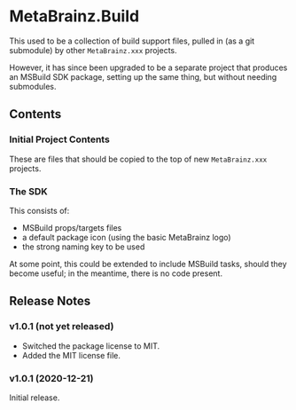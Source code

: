 # MetaBrainz.Build

This used to be a collection of build support files, pulled in (as a git
submodule) by other `MetaBrainz.xxx` projects.

However, it has since been upgraded to be a separate project that produces
an MSBuild SDK package, setting up the same thing, but without needing
submodules.

## Contents

### Initial Project Contents

These are files that should be copied to the top of new `MetaBrainz.xxx`
projects.

### The SDK

This consists of:

- MSBuild props/targets files
- a default package icon (using the basic MetaBrainz logo)
- the strong naming key to be used

At some point, this could be extended to include MSBuild tasks, should they
become useful; in the meantime, there is no code present.

## Release Notes

### v1.0.1 (not yet released)

- Switched the package license to MIT.
- Added the MIT license file.

### v1.0.1 (2020-12-21)

Initial release.
